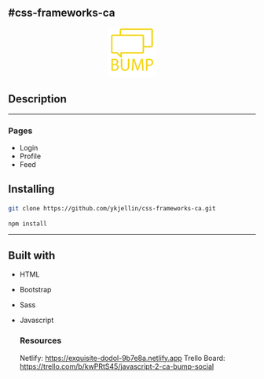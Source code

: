 #css-frameworks-ca
---

<div id="header" align="center">
  <img src="/assets/images/bump-logo-v2.png" width="100"/>
</div>

## Description

---

### Pages
- Login
- Profile
- Feed

## Installing


```bash
git clone https://github.com/ykjellin/css-frameworks-ca.git
```

```bash
npm install
```

---

## Built with

- HTML
- Bootstrap
- Sass
- Javascript

  ### Resources
  Netlify: https://exquisite-dodol-9b7e8a.netlify.app
  Trello Board: https://trello.com/b/kwPRtS45/javascript-2-ca-bump-social
